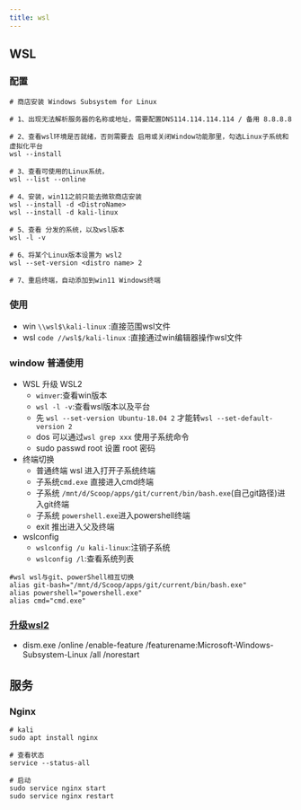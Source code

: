 ```yaml
---
title: wsl
---
```


## WSL
### 配置
```shell
# 商店安装 Windows Subsystem for Linux

# 1、出现无法解析服务器的名称或地址，需要配置DNS114.114.114.114 / 备用 8.8.8.8

# 2、查看wsl环境是否就绪，否则需要去 启用或关闭Window功能那里，勾选Linux子系统和虚拟化平台
wsl --install  

# 3、查看可使用的Linux系统，
wsl --list --online

# 4、安装，win11之前只能去微软商店安装
wsl --install -d <DistroName>
wsl --install -d kali-linux

# 5、查看 分发的系统，以及wsl版本
wsl -l -v

# 6、将某个Linux版本设置为 wsl2
wsl --set-version <distro name> 2

# 7、重启终端，自动添加到win11 Windows终端
```

### 使用
-  win `\\wsl$\kali-linux` :直接范围wsl文件
-  wsl `code //wsl$/kali-linux` :直接通过win编辑器操作wsl文件
### window 普通使用
-   WSL 升级 WSL2
    -  `winver`:查看win版本
    -  `wsl -l -v`:查看wsl版本以及平台
    -   先 `wsl --set-version Ubuntu-18.04 2` 才能转`wsl --set-default-version 2`
    -   dos 可以通过`wsl grep xxx` 使用子系统命令
    -   sudo passwd root 设置 root 密码
-   终端切换
    - 普通终端 wsl 进入打开子系统终端
    - 子系统`cmd.exe` 直接进入cmd终端
    - 子系统 `/mnt/d/Scoop/apps/git/current/bin/bash.exe`(自己git路径)进入git终端
    - 子系统 `powershell.exe`进入powershell终端
    - exit 推出进入父及终端
- wslconfig 
	- `wslconfig /u kali-linux`:注销子系统
	- `wslconfig /l`:查看系统列表

```shell
#wsl wsl与git、powerShell相互切换
alias git-bash="/mnt/d/Scoop/apps/git/current/bin/bash.exe"
alias powershell="powershell.exe"
alias cmd="cmd.exe"
```
<!-- 
### 自定义安装
- [下载离线包](https://docs.microsoft.com/en-us/windows/wsl/install-manual)
- 通过`scoop`安装 或 [下载LxRunOffline](https://github.com/DDoSolitary/LxRunOffline/releases)
- 解压得到的LxRunOffline.exe就是可执行程序 
- 安装WSL
	- 1.在windows10控制面板-卸载程序-安装功能 中添加windows10子系统功能 打勾
	- 2.直接解压或将下载的linux包的后缀由.Appx改为.zip，并进行解压。
	- 3.安装
		- 打开cmd，输入 LxRunOffline i -n <安装名称> -d <安装路径> -f <安装.exe文件>
		- 直接双击解压目录中的.exe可执行文件进行安装,会自动安装到当前目录中 -->

### [升级wsl2](https://docs.microsoft.com/zh-cn/windows/wsl/install-win10)
- dism.exe /online /enable-feature /featurename:Microsoft-Windows-Subsystem-Linux /all /norestart

## 服务

### Nginx

```shell
# kali
sudo apt install nginx

# 查看状态
service --status-all

# 启动
sudo service nginx start
sudo service nginx restart
```

